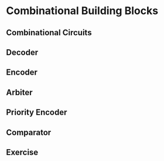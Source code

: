 # Combinational Building Blocks
## Combinational Circuits
## Decoder
## Encoder
## Arbiter
## Priority Encoder
## Comparator
## Exercise
